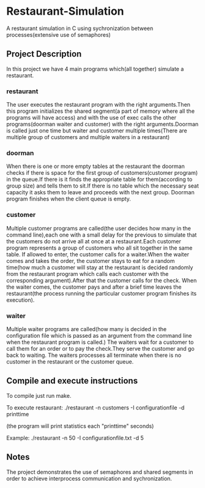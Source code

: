 # Restaurant-Simulation
A restaurant simulation in C using sychronization between processes(extensive use of semaphores)

## Project Description
In this project we have 4 main programs which(all together) simulate a restaurant.

### restaurant
  The user executes the restaurant program with the right arguments.Then this program initializes the shared 
  segment(a part of memory where all the programs will have access) and with the use of exec calls the other 
  programs(doorman waiter and customer) with the right arguments.Doorman is called just one time but waiter and 
  customer multiple times(There are multiple group of customers and multiple waiters in a restaurant)
  
 ### doorman
  When there is one or more empty tables at the restaurant the doorman checks if there is space for the first group 
  of customers(customer program) in the queue.If there is it finds the appropriate table for them(according to group size)
  and tells them to sit.If there is no table  which the necessary seat capacity it asks them to leave and proceeds with
  the next group.
  Doorman program finishes when the client queue is empty.
  
 ### customer
  Multiple customer programs are called(the user decides how many in the command line),each one with a small delay
  for the previous to simulate that the customers do not arrive all at once at a restaurant.Each customer program 
  represents a group of customers who all sit together in the same table.
  If allowed to enter, the customer calls for a waiter.When the waiter comes and takes the order, the customer stays
  to eat for a random time(how much a customer will stay at the restaurant is decided randomly from the restaurant 
  program which calls each customer with the corresponding argument).After that the customer calls for the check.
  When the waiter comes, the customer pays and after a brief time leaves the restaurant(the process running the particular
  customer program finishes its execution).
  
 ### waiter
 
 Multiple waiter programs are called(how many is decided in the configuration file which is passed as an argument from the
 command line when the restaurant program is called.)
 The waiters wait for a customer to call them for an order or to pay the check.They serve the customer and go back to waiting.
 The waiters processes all terminate when there is no customer in the restaurant or the customer queue.
 
 ## Compile and execute instructions
 
 To compile just run make.
 
 To execute restaurant: ./restaurant -n customers -I configurationfile -d printtime
 
 (the program will print statistics each "printtime" seconds)
 
 Example: ./restaurant -n 50 -I configurationfile.txt -d 5
 
 ## Notes
 
 The project demonstrates the use of semaphores and shared segments in order to achieve interprocess communication and 
 sychronization.

